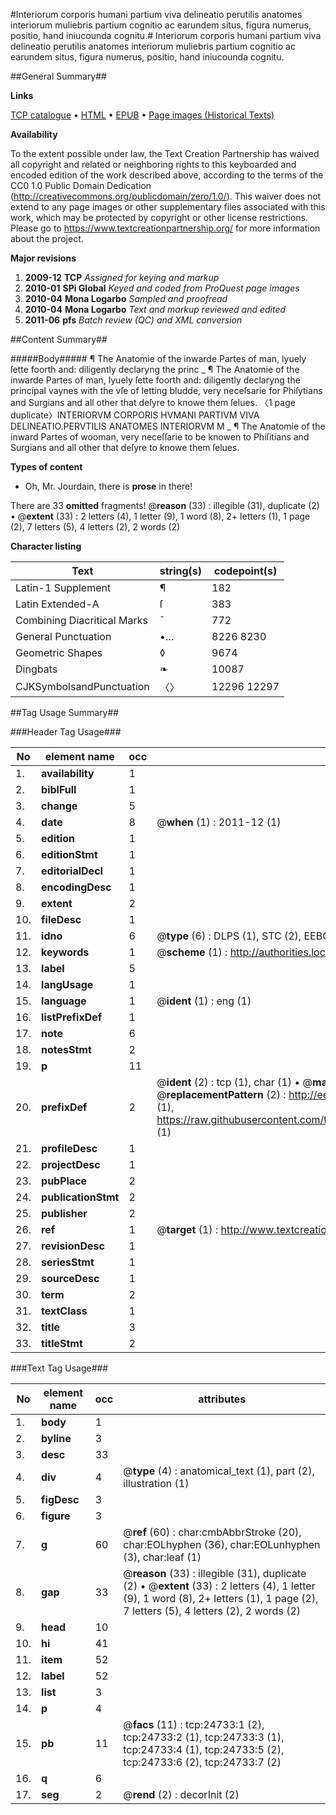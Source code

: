 #Interiorum corporis humani partium viva delineatio perutilis anatomes interiorum muliebris partium cognitio ac earundem situs, figura numerus, positio, hand iniucounda cognitu.#
Interiorum corporis humani partium viva delineatio perutilis anatomes interiorum muliebris partium cognitio ac earundem situs, figura numerus, positio, hand iniucounda cognitu.

##General Summary##

**Links**

[TCP catalogue](http://www.ota.ox.ac.uk/tcp/)  • 
[HTML](http://tei.it.ox.ac.uk/tcp/Texts-HTML/free/A19/A19229.html)  • 
[EPUB](http://tei.it.ox.ac.uk/tcp/Texts-EPUB/free/A19/A19229.epub) • 
[Page images (Historical Texts)](https://historicaltexts.jisc.ac.uk/eebo-21530870e)

**Availability**

To the extent possible under law, the Text Creation Partnership has waived all copyright and related or neighboring rights to this keyboarded and encoded edition of the work described above, according to the terms of the CC0 1.0 Public Domain Dedication (http://creativecommons.org/publicdomain/zero/1.0/). This waiver does not extend to any page images or other supplementary files associated with this work, which may be protected by copyright or other license restrictions. Please go to https://www.textcreationpartnership.org/ for more information about the project.

**Major revisions**

1. __2009-12__ __TCP__ *Assigned for keying and markup*
1. __2010-01__ __SPi Global__ *Keyed and coded from ProQuest page images*
1. __2010-04__ __Mona Logarbo__ *Sampled and proofread*
1. __2010-04__ __Mona Logarbo__ *Text and markup reviewed and edited*
1. __2011-06__ __pfs__ *Batch review (QC) and XML conversion*

##Content Summary##

#####Body#####
¶ The Anatomie of the inwarde Partes of man, lyuely ſette foorth and: diligently declaryng the princ
    _ ¶ The Anatomie of the inwarde Partes of man, lyuely ſette foorth and: diligently declaryng the principal vaynes with the vſe of letting bludde, very neceſsarie for Phiſytians and Surgians and all other that deſyre to knowe them ſelues.
〈1 page duplicate〉INTERIORVM CORPORIS HVMANI PARTIVM VIVA DELINEATIO.PERVTILIS ANATOMES INTERIORVM M
    _ ¶ The Anatomie of the inward Partes of wooman, very neceſſarie to be knowen to Phiſitians and Surgians and all other that deſyre to knowe them ſelues.

**Types of content**

  * Oh, Mr. Jourdain, there is **prose** in there!

There are 33 **omitted** fragments! 
 @__reason__ (33) : illegible (31), duplicate (2)  •  @__extent__ (33) : 2 letters (4), 1 letter (9), 1 word (8), 2+ letters (1), 1 page (2), 7 letters (5), 4 letters (2), 2 words (2)

**Character listing**


|Text|string(s)|codepoint(s)|
|---|---|---|
|Latin-1 Supplement|¶|182|
|Latin Extended-A|ſ|383|
|Combining             Diacritical Marks|̄|772|
|General Punctuation|•…|8226 8230|
|Geometric Shapes|◊|9674|
|Dingbats|❧|10087|
|CJKSymbolsandPunctuation|〈〉|12296 12297|

##Tag Usage Summary##

###Header Tag Usage###

|No|element name|occ|attributes|
|---|---|---|---|
|1.|__availability__|1||
|2.|__biblFull__|1||
|3.|__change__|5||
|4.|__date__|8| @__when__ (1) : 2011-12 (1)|
|5.|__edition__|1||
|6.|__editionStmt__|1||
|7.|__editorialDecl__|1||
|8.|__encodingDesc__|1||
|9.|__extent__|2||
|10.|__fileDesc__|1||
|11.|__idno__|6| @__type__ (6) : DLPS (1), STC (2), EEBO-CITATION (1), OCLC (1), VID (1)|
|12.|__keywords__|1| @__scheme__ (1) : http://authorities.loc.gov/ (1)|
|13.|__label__|5||
|14.|__langUsage__|1||
|15.|__language__|1| @__ident__ (1) : eng (1)|
|16.|__listPrefixDef__|1||
|17.|__note__|6||
|18.|__notesStmt__|2||
|19.|__p__|11||
|20.|__prefixDef__|2| @__ident__ (2) : tcp (1), char (1)  •  @__matchPattern__ (2) : ([0-9\-]+):([0-9IVX]+) (1), (.+) (1)  •  @__replacementPattern__ (2) : http://eebo.chadwyck.com/downloadtiff?vid=$1&page=$2 (1), https://raw.githubusercontent.com/textcreationpartnership/Texts/master/tcpchars.xml#$1 (1)|
|21.|__profileDesc__|1||
|22.|__projectDesc__|1||
|23.|__pubPlace__|2||
|24.|__publicationStmt__|2||
|25.|__publisher__|2||
|26.|__ref__|1| @__target__ (1) : http://www.textcreationpartnership.org/docs/. (1)|
|27.|__revisionDesc__|1||
|28.|__seriesStmt__|1||
|29.|__sourceDesc__|1||
|30.|__term__|2||
|31.|__textClass__|1||
|32.|__title__|3||
|33.|__titleStmt__|2||


###Text Tag Usage###

|No|element name|occ|attributes|
|---|---|---|---|
|1.|__body__|1||
|2.|__byline__|3||
|3.|__desc__|33||
|4.|__div__|4| @__type__ (4) : anatomical_text (1), part (2), illustration (1)|
|5.|__figDesc__|3||
|6.|__figure__|3||
|7.|__g__|60| @__ref__ (60) : char:cmbAbbrStroke (20), char:EOLhyphen (36), char:EOLunhyphen (3), char:leaf (1)|
|8.|__gap__|33| @__reason__ (33) : illegible (31), duplicate (2)  •  @__extent__ (33) : 2 letters (4), 1 letter (9), 1 word (8), 2+ letters (1), 1 page (2), 7 letters (5), 4 letters (2), 2 words (2)|
|9.|__head__|10||
|10.|__hi__|41||
|11.|__item__|52||
|12.|__label__|52||
|13.|__list__|3||
|14.|__p__|4||
|15.|__pb__|11| @__facs__ (11) : tcp:24733:1 (2), tcp:24733:2 (1), tcp:24733:3 (1), tcp:24733:4 (1), tcp:24733:5 (2), tcp:24733:6 (2), tcp:24733:7 (2)|
|16.|__q__|6||
|17.|__seg__|2| @__rend__ (2) : decorInit (2)|
